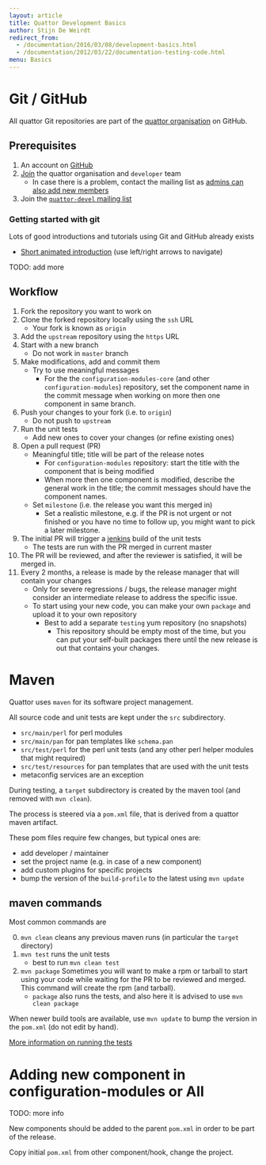 ```yaml
---
layout: article
title: Quattor Development Basics
author: Stijn De Weirdt
redirect_from:
  - /documentation/2016/03/08/development-basics.html
  - /documentation/2012/03/22/documentation-testing-code.html
menu: Basics
---
```


[devel_unittests]: /development/unittests.html

# Git / GitHub

All quattor Git repositories are part of the [quattor organisation][quattor_gh] on GitHub.

[quattor_gh]: https://github.com/quattor


## Prerequisites

1. An account on [GitHub][github]
2. [Join][join_quattor] the quattor organisation and `developer` team
   * In case there is a problem, contact the mailing list as [admins can also add new members][join_team_gh]
3. Join the [`quattor-devel` mailing list][quattor_devel_ml]

[github]: https://github.com
[join_quattor]: https://github.com/orgs/quattor/teams
[join_team_gh]: https://help.github.com/articles/adding-organization-members-to-a-team/
[quattor_devel_ml]: https://lists.sourceforge.net/lists/listinfo/quattor-devel

### Getting started with git

Lots of good introductions and tutorials using Git and GitHub already exists

* [Short animated introduction][lal_git_beginner_animation] (use left/right arrows to navigate)

[lal_git_beginner_animation]: https://ens.lal.in2p3.fr/NPAC/_static/slides/Git/slides/index.html#1

TODO: add more

## Workflow

1. Fork the repository you want to work on
2. Clone the forked repository locally using the `ssh` URL
   * Your fork is known as `origin`
3. Add the `upstream` repository using the `https` URL
4. Start with a new branch
   * Do not work in `master` branch
5. Make modifications, add and commit them
   * Try to use meaningful messages
     * For the the `configuration-modules-core` (and other `configuration-modules`) repository, set the component name in the commit message when working on more then one component in same branch.
6. Push your changes to your fork (i.e. to `origin`)
   * Do not push to `upstream`
7. Run the unit tests
   * Add new ones to cover your changes (or refine existing ones)
8. Open a pull request (PR)
   * Meaningful title; title will be part of the release notes
     * For `configuration-modules` repository: start the title with the component that is being modified
     * When more then one component is modified, describe the general work in the title; the commit messages should have the component names.
   * Set `milestone` (i.e. the release you want this merged in)
     * Set a realistic milestone, e.g. if the PR is not urgent or not finished or you have no time to follow up, you might want to pick a later milestone.
9. The initial PR will trigger a [jenkins][quattor_jenkins] build of the unit tests
   * The tests are run with the PR merged in current master
10. The PR will be reviewed, and after the reviewer is satisfied, it will be merged in.
11. Every 2 months, a release is made by the release manager that will contain your changes
    * Only for severe regressions / bugs, the release manager might consider an intermediate release to address the specific issue.
    * To start using your new code, you can make your own `package` and upload it to your own repository
      * Best to add a separate `testing` yum repository (no snapshots)
        * This repository should be empty most of the time, but you can put your self-built packages there until the new release is out that contains your changes.

[quattor_jenkins]: https://jenkins0.ugent.be/

# Maven

Quattor uses `maven` for its software project management.

All source code and unit tests are kept under the `src` subdirectory.

* `src/main/perl` for perl modules
* `src/main/pan` for pan templates like `schema.pan`
* `src/test/perl` for the perl unit tests (and any other perl helper modules that might required)
* `src/test/resources` for pan templates that are used with the unit tests
* metaconfig services are an exception

During testing, a `target` subdirectory is created by the maven tool (and removed with `mvn clean`).

The process is steered via a `pom.xml` file, that is derived from a quattor maven artifact.

These pom files require few changes, but typical ones are:

* add developer / maintainer
* set the project name (e.g. in case of a new component)
* add custom plugins for specific projects
* bump the version of the `build-profile` to the latest using `mvn update`

## maven commands

Most common commands are

0. `mvn clean` cleans any previous maven runs (in particular the `target` directory)
1. `mvn test` runs the unit tests
   * best to run `mvn clean test`
2. `mvn package` Sometimes you will want to make a rpm or tarball to start using your code while waiting for the PR to be reviewed and merged. This command will create the rpm (and tarball).
   * `package` also runs the tests, and also here it is advised to use `mvn clean package`

When newer build tools are available, use `mvn update` to bump the version in the `pom.xml`
(do not edit by hand).

[More information on running the tests](/development/unittests.html#running-the-tests)


# Adding new component in configuration-modules or AII

TODO: more info

New components should be added to the parent `pom.xml` in order to be part of the release.

Copy initial `pom.xml` from other component/hook, change the project.
